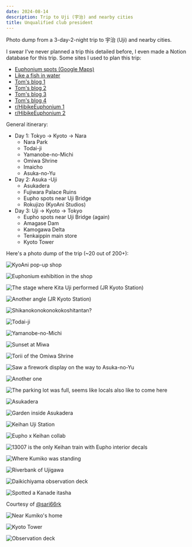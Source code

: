 ```yaml
---
date: 2024-08-14
description: Trip to Uji (宇治) and nearby cities
title: Unqualified club president
---
```


Photo dump from a 3-day-2-night trip to 宇治 (Uji) and nearby cities.

I swear I've never planned a trip this detailed before, I even made a Notion database for this trip. Some sites I used to plan this trip:

- [Euphonium spots (Google Maps)](https://www.google.com/maps/d/viewer?mid=13mgdlajJV0HxpqKf6ri2NnEHFBc&usp=sharing)
- [Like a fish in water](https://likeafishinwater.com/2016/04/29/pilgrimage-to-uji-for-hibike-euphonium)
- [Tom's blog 1](https://tomsblog.data.blog/2023/09/07/a-crazy-taxi-tour-kyoto-and-hibike-euphonium-part-1)
- [Tom's blog 2](https://tomsblog.data.blog/2023/11/21/a-crazy-taxi-tour-kyoto-and-hibike-euphonium-part-2)
- [Tom's blog 3](https://tomsblog.data.blog/2023/12/17/hibike-euphonium-geeking-out-in-the-city)
- [Tom's blog 4](https://tomsblog.data.blog/2024/07/13/a-brief-visit-to-uji-after-hibike-euphonium-season-3)
- [r/HibikeEuphonium 1](https://www.reddit.com/r/HibikeEuphonium/comments/1edvlq3/hibike_euphonium_pilgrimage_part_1)
- [r/HibikeEuphonium 2](https://www.reddit.com/r/HibikeEuphonium/comments/1eizsz4/hibike_euphonium_pilgrimage_part_2)

General itinerary:

- Day 1: Tokyo -> Kyoto -> Nara
  - Nara Park
  - Todai-ji
  - Yamanobe-no-Michi
  - Omiwa Shrine
  - Imaicho
  - Asuka-no-Yu
- Day 2: Asuka -Uji
  - Asukadera
  - Fujiwara Palace Ruins
  - Eupho spots near Uji Bridge
  - Rokujizo (KyoAni Studios)
- Day 3: Uji -> Kyoto -> Tokyo
  - Eupho spots near Uji Bridge (again)
  - Amagase Dam
  - Kamogawa Delta
  - Tenkaippin main store
  - Kyoto Tower

Here's a photo dump of the trip (~20 out of 200+):

![KyoAni pop-up shop](/assets/static/img/japan-2024-4-01.webp)

![Euphonium exhibition in the shop](/assets/static/img/japan-2024-4-02.webp)

![The stage where Kita Uji performed (JR Kyoto Station)](/assets/static/img/japan-2024-4-03.webp)

![Another angle (JR Kyoto Station)](/assets/static/img/japan-2024-4-04.webp)

![Shikanokonokonokokoshitantan?](/assets/static/img/japan-2024-4-05.webp)

![Todai-ji](/assets/static/img/japan-2024-4-06.webp)

![Yamanobe-no-Michi](/assets/static/img/japan-2024-4-07.webp)

![Sunset at Miwa](/assets/static/img/japan-2024-4-08.webp)

![Torii of the Omiwa Shrine](/assets/static/img/japan-2024-4-09.webp)

![Saw a firework display on the way to Asuka-no-Yu](/assets/static/img/japan-2024-4-10.webp)

![Another one](/assets/static/img/japan-2024-4-11.webp)

![The parking lot was full, seems like locals also like to come here](/assets/static/img/japan-2024-4-12.webp)

![Asukadera](/assets/static/img/japan-2024-4-13.webp)

![Garden inside Asukadera](/assets/static/img/japan-2024-4-14.webp)

![Keihan Uji Station](/assets/static/img/japan-2024-4-15.webp)

![Eupho x Keihan collab](/assets/static/img/japan-2024-4-16.webp)

![13007 is the only Keihan train with Eupho interior decals](/assets/static/img/japan-2024-4-17.webp)

![Where Kumiko was standing](/assets/static/img/japan-2024-4-18.webp)

![Riverbank of Ujigawa](/assets/static/img/japan-2024-4-19.webp)

![Daikichiyama observation deck](/assets/static/img/japan-2024-4-20.webp)

![Spotted a Kanade itasha](/assets/static/img/japan-2024-4-21.webp)

Courtesy of [@sari66rk](https://x.com/sari66rk)

![Near Kumiko's home](/assets/static/img/japan-2024-4-22.webp)

![Kyoto Tower](/assets/static/img/japan-2024-4-23.webp)

![Observation deck](/assets/static/img/japan-2024-4-24.webp)
